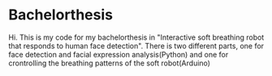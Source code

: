 # Bachelorthesis
Hi. This is my code for my bachelorthesis in "Interactive soft breathing robot that responds to human face detection".
There is two different parts, one for face detection and facial expression analysis(Python) and one for crontrolling the breathing patterns of the soft robot(Arduino)
